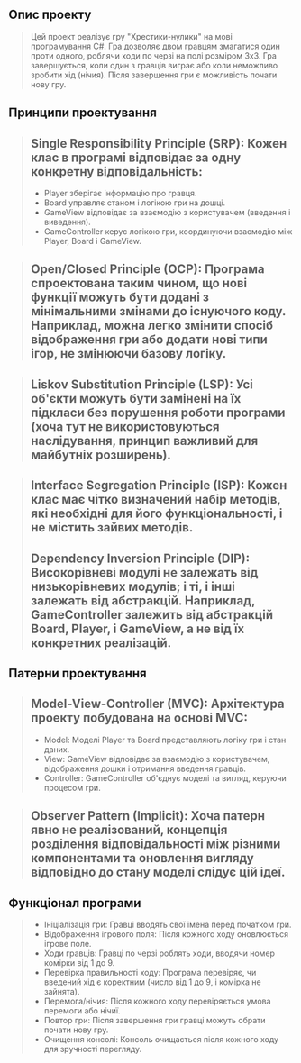 ## Опис проекту
> Цей проект реалізує гру "Хрестики-нулики" на мові програмування C#. Гра дозволяє двом гравцям змагатися один проти одного, роблячи ходи по черзі на полі розміром 3x3. Гра завершується, коли один з гравців виграє або коли неможливо зробити хід (нічия). Після завершення гри є можливість почати нову гру.

## Принципи проектування

> ## Single Responsibility Principle (SRP): Кожен клас в програмі відповідає за одну конкретну відповідальність:
>
>- Player зберігає інформацію про гравця.
>- Board управляє станом і логікою гри на дошці.
>- GameView відповідає за взаємодію з користувачем (введення і виведення).
>- GameController керує логікою гри, координуючи взаємодію між Player, Board і GameView.

> ## Open/Closed Principle (OCP): Програма спроектована таким чином, що нові функції можуть бути додані з мінімальними змінами до існуючого коду. Наприклад, можна легко змінити спосіб відображення гри або додати нові типи ігор, не змінюючи базову логіку.

> ## Liskov Substitution Principle (LSP): Усі об'єкти можуть бути замінені на їх підкласи без порушення роботи програми (хоча тут не використовуються наслідування, принцип важливий для майбутніх розширень).

> ## Interface Segregation Principle (ISP): Кожен клас має чітко визначений набір методів, які необхідні для його функціональності, і не містить зайвих методів.
> ## Dependency Inversion Principle (DIP): Високорівневі модулі не залежать від низькорівневих модулів; і ті, і інші залежать від абстракцій. Наприклад, GameController залежить від абстракцій Board, Player, і GameView, а не від їх конкретних реалізацій.

## Патерни проектування

> ## Model-View-Controller (MVC): Архітектура проекту побудована на основі MVC:
>
> - Model: Моделі Player та Board представляють логіку гри і стан даних.
> - View: GameView відповідає за взаємодію з користувачем, відображення дошки і отримання введення гравців.
> - Controller: GameController об'єднує моделі та вигляд, керуючи процесом гри.

> ## Observer Pattern (Implicit): Хоча патерн явно не реалізований, концепція розділення відповідальності між різними компонентами та оновлення вигляду відповідно до стану моделі слідує цій ідеї.

## Функціонал програми
> - Ініціалізація гри: Гравці вводять свої імена перед початком гри.
> - Відображення ігрового поля: Після кожного ходу оновлюється ігрове поле.
> - Ходи гравців: Гравці по черзі роблять ходи, вводячи номер комірки від 1 до 9.
> - Перевірка правильності ходу: Програма перевіряє, чи введений хід є коректним (число від 1 до 9, і комірка не зайнята).
> - Перемога/нічия: Після кожного ходу перевіряється умова перемоги або нічиї.
> - Повтор гри: Після завершення гри гравці можуть обрати почати нову гру.
> - Очищення консолі: Консоль очищається після кожного ходу для зручності перегляду.
